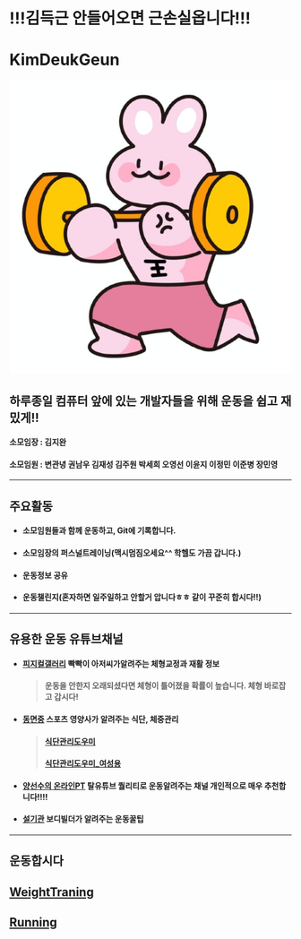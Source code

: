 # **!!!김득근 안들어오면 근손실옵니다!!!**
# KimDeukGeun
![김두근](/김두근씨.jpg)
## 하루종일 컴퓨터 앞에 있는 개발자들을 위해 운동을 쉽고 재밌게!!
#### 소모임장 : 김지완 
#### 소모임원 : 변관녕 권남우 김재성 김주원 박세희 오영선 이윤지 이정민 이준병 장민영
<hr/>

## 주요활동
* #### 소모임원들과 함께 운동하고, Git에 기록합니다.
* #### 소모임장의 퍼스널트레이닝(맥시멈짐오세요^^ 학헬도 가끔 갑니다.)
* #### 운동정보 공유
* #### 운동챌린지(혼자하면 일주일하고 안할거 압니다ㅎㅎ 같이 꾸준히 합시다!!)
<hr/>

## 유용한 운동 유튜브채널
* #### [피지컬갤러리](https://www.youtube.com/channel/UCdtRAcd3L_UpV4tMXCw63NQ) 빡빡이 아저씨가알려주는 체형교정과 재활 정보
    > #### 운동을 안한지 오래되셨다면 체형이 틀어졌을 확률이 높습니다. 체형 바로잡고 갑시다!
* #### [동면중](https://www.youtube.com/c/%EB%8F%99%EB%A9%B4%EC%A4%911989/about) 스포츠 영양사가 알려주는 식단, 체중관리
    > #### [식단관리도우미](https://github.com/Kim-Jiwan/KimDeukGeun/tree/master/%EC%9D%B4%EA%B1%B0%20%EB%88%84%EB%A5%B4%EB%A9%B4%20%EC%82%B4%EB%B9%A0%EC%A7%90)
    > #### [식단관리도우미_여성용](https://github.com/Kim-Jiwan/KimDeukGeun/tree/master/%EC%9D%B4%EA%B1%B0%20%EB%88%84%EB%A5%B4%EB%A9%B4%20%EC%82%B4%EB%B9%A0%EC%A7%90)
* #### [양선수의 온라인PT](https://www.youtube.com/c/yangcoach/about) 탈유튜브 퀄리티로 운동알려주는 채널 개인적으로 매우 추천합니다!!!!
* #### [설기관](https://www.youtube.com/channel/UCMA7GmwOUuvSlM4XUhN2JFA) 보디빌더가 알려주는 운동꿀팁
<hr/>

## 운동합시다
## [WeightTraning](https://github.com/Kim-Jiwan/KimDeukGeun/blob/master/WeightTraining/WeightTraining.md)
## [Running](https://github.com/Kim-Jiwan/KimDeukGeun/blob/master/Running/Running.md)